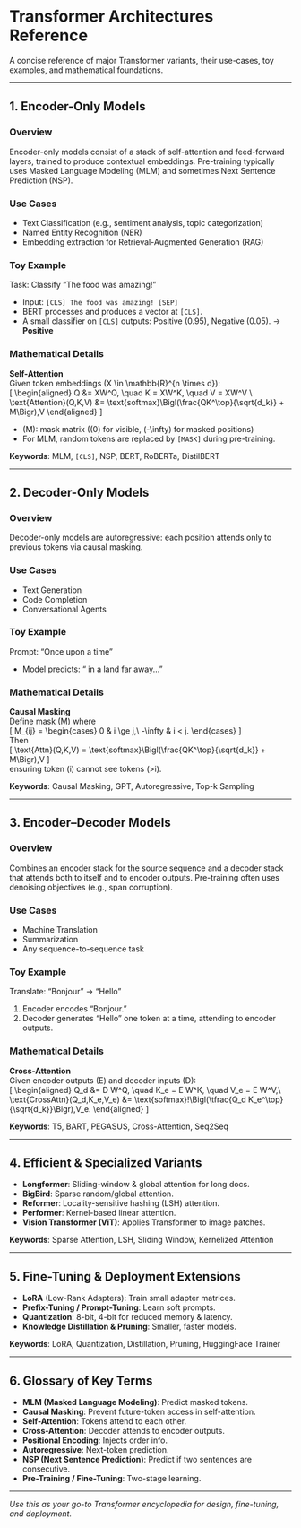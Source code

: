 # Transformer Architectures Reference

A concise reference of major Transformer variants, their use-cases, toy examples, and mathematical foundations.

---

## 1. Encoder-Only Models

### Overview
Encoder-only models consist of a stack of self-attention and feed-forward layers, trained to produce contextual embeddings. Pre-training typically uses Masked Language Modeling (MLM) and sometimes Next Sentence Prediction (NSP).

### Use Cases
- Text Classification (e.g., sentiment analysis, topic categorization)  
- Named Entity Recognition (NER)  
- Embedding extraction for Retrieval-Augmented Generation (RAG)  

### Toy Example
Task: Classify “The food was amazing!”  
- Input: `[CLS] The food was amazing! [SEP]`  
- BERT processes and produces a vector at `[CLS]`.  
- A small classifier on `[CLS]` outputs: Positive (0.95), Negative (0.05). → **Positive**

### Mathematical Details

**Self-Attention**  
Given token embeddings \(X \in \mathbb{R}^{n \times d}\):  
\[
\begin{aligned}
Q &= XW^Q, \quad K = XW^K, \quad V = XW^V \\
\text{Attention}(Q,K,V) &= \text{softmax}\Bigl(\frac{QK^\top}{\sqrt{d_k}} + M\Bigr)\,V
\end{aligned}
\]  
- \(M\): mask matrix (\(0\) for visible, \(-\infty\) for masked positions)  
- For MLM, random tokens are replaced by `[MASK]` during pre-training.

**Keywords**: MLM, `[CLS]`, NSP, BERT, RoBERTa, DistilBERT

---

## 2. Decoder-Only Models

### Overview
Decoder-only models are autoregressive: each position attends only to previous tokens via causal masking.

### Use Cases
- Text Generation  
- Code Completion  
- Conversational Agents  

### Toy Example
Prompt: “Once upon a time”  
- Model predicts: “ in a land far away...”

### Mathematical Details

**Causal Masking**  
Define mask \(M\) where  
\[
M_{ij} = 
\begin{cases}
0 & i \ge j,\\
-\infty & i < j.
\end{cases}
\]  
Then  
\[
\text{Attn}(Q,K,V) = \text{softmax}\Bigl(\frac{QK^\top}{\sqrt{d_k}} + M\Bigr)\,V
\]  
ensuring token \(i\) cannot see tokens \(>i\).

**Keywords**: Causal Masking, GPT, Autoregressive, Top-k Sampling

---

## 3. Encoder–Decoder Models

### Overview
Combines an encoder stack for the source sequence and a decoder stack that attends both to itself and to encoder outputs. Pre-training often uses denoising objectives (e.g., span corruption).

### Use Cases
- Machine Translation  
- Summarization  
- Any sequence-to-sequence task  

### Toy Example
Translate: “Bonjour” → “Hello”  
1. Encoder encodes “Bonjour.”  
2. Decoder generates “Hello” one token at a time, attending to encoder outputs.

### Mathematical Details

**Cross-Attention**  
Given encoder outputs \(E\) and decoder inputs \(D\):  
\[
\begin{aligned}
Q_d &= D W^Q, \quad K_e = E W^K, \quad V_e = E W^V,\\
\text{CrossAttn}(Q_d,K_e,V_e) &= \text{softmax}\!\Bigl(\tfrac{Q_d K_e^\top}{\sqrt{d_k}}\Bigr)\,V_e.
\end{aligned}
\]

**Keywords**: T5, BART, PEGASUS, Cross-Attention, Seq2Seq

---

## 4. Efficient & Specialized Variants

- **Longformer**: Sliding-window & global attention for long docs.  
- **BigBird**: Sparse random/global attention.  
- **Reformer**: Locality-sensitive hashing (LSH) attention.  
- **Performer**: Kernel-based linear attention.  
- **Vision Transformer (ViT)**: Applies Transformer to image patches.  

**Keywords**: Sparse Attention, LSH, Sliding Window, Kernelized Attention

---

## 5. Fine-Tuning & Deployment Extensions

- **LoRA** (Low-Rank Adapters): Train small adapter matrices.  
- **Prefix-Tuning / Prompt-Tuning**: Learn soft prompts.  
- **Quantization**: 8-bit, 4-bit for reduced memory & latency.  
- **Knowledge Distillation & Pruning**: Smaller, faster models.  

**Keywords**: LoRA, Quantization, Distillation, Pruning, HuggingFace Trainer

---

## 6. Glossary of Key Terms

- **MLM (Masked Language Modeling)**: Predict masked tokens.  
- **Causal Masking**: Prevent future-token access in self-attention.  
- **Self-Attention**: Tokens attend to each other.  
- **Cross-Attention**: Decoder attends to encoder outputs.  
- **Positional Encoding**: Injects order info.  
- **Autoregressive**: Next-token prediction.  
- **NSP (Next Sentence Prediction)**: Predict if two sentences are consecutive.  
- **Pre-Training / Fine-Tuning**: Two-stage learning.

---

*Use this as your go-to Transformer encyclopedia for design, fine-tuning, and deployment.*  
